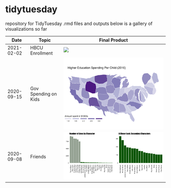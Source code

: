 # tidytuesday
repository for TidyTuesday .rmd files and outputs
below is a gallery of visualizations so far

|Date | Topic | Final Product | 
| ------ | ------ | ------ |
|2021-02-02 | HBCU Enrollment | ![](2021_Week06_HBCUEnrollment/hbcuEnroll.gif) |
|2020-09-15 | Gov Spending on Kids |![](2020_Week28_GovSpendingOnKids/GovSpendingOnKids.png) |
|2020-09-08 | Friends | ![](2020_Week27_Friends/friends_utterances.png) |

